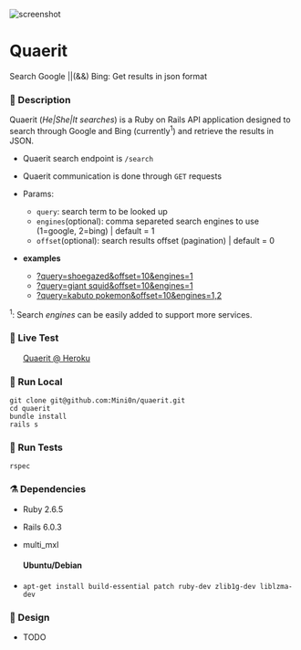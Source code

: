 ![screenshot](https://i.imgur.com/jau2zBS.png)
# Quaerit
Search Google ||(&amp;&amp;) Bing: Get results in json format

### 📍 Description
Quaerit (*He|She|It searches*) is a Ruby on Rails API application designed to search through Google and Bing (currently<sup>1</sup>) and retrieve the results in JSON.

- Quaerit search endpoint is `/search`
- Quaerit communication is done through `GET` requests
- Params:
  - `query`: search term to be looked up
  - `engines`(optional): comma separeted search engines to use (1=google, 2=bing) | default = 1
  - `offset`(optional): search results offset (pagination) | default = 0

- **examples**
  - [?query=shoegazed&offset=10&engines=1](https://quaerit.herokuapp.com/search?query=shoegazed&offset=10&engines=1)
  - [?query=giant squid&offset=10&engines=1](https://quaerit.herokuapp.com/search?query=giant+squid&offset=10&engines=2)
  - [?query=kabuto pokemon&offset=10&engines=1,2](https://quaerit.herokuapp.com/search?query=kabuto+pokemon&offset=10&engines=1,2)

<sup>1</sup>: Search *engines* can be easily added to support more services.

### 🌱 Live Test

&nbsp;&nbsp;&nbsp;&nbsp;&nbsp;&nbsp;[Quaerit @ Heroku](https://quaerit.herokuapp.com/)

### 💾 Run Local

    git clone git@github.com:Mini0n/quaerit.git
    cd quaerit
    bundle install
    rails s

### 🐞 Run Tests
    rspec

### ⚗️ Dependencies

- Ruby  2.6.5
- Rails 6.0.3
- multi_mxl
  #### Ubuntu/Debian

- `apt-get install build-essential patch ruby-dev zlib1g-dev liblzma-dev`

### 🧮 Design
- TODO
